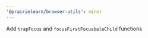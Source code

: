 ```yaml
---
'@prairielearn/browser-utils': minor
---
```


Add `trapFocus` and `focusFirstFocusbaleChild` functions
